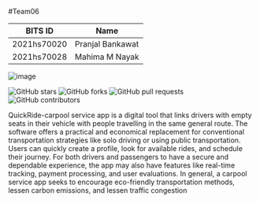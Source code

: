 #Team06

BITS ID     | Name
----------  | -----
2021hs70020 | Pranjal Bankawat
2021hs70028 | Mahima M Nayak
 
![image](https://drive.google.com/file/d/1pFIGyCVBGpoZafVM_jdzcjeH_UugfgyH/view?usp=share_link)

![GitHub stars](https://img.shields.io/github/stars/SWENGG4Y2023/SWENGG4Y2023Team06)  ![GitHub forks](https://img.shields.io/github/forks/SWENGG4Y2023/SWENGG4Y2023Team06)  ![GitHub pull requests](https://img.shields.io/github/issues-pr/SWENGG4Y2023/SWENGG4Y2023Team06) ![GitHub contributors](https://img.shields.io/github/contributors/SWENGG4Y2023/SWENGG4Y2023Team06)

 QuickRide-carpool service app is a digital tool that links drivers with empty seats in their vehicle with people travelling in the same general route. The software offers a practical and economical replacement for conventional transportation strategies like solo driving or using public transportation. Users can quickly create a profile, look for available rides, and schedule their journey. For both drivers and passengers to have a secure and dependable experience, the app may also have features like real-time tracking, payment processing, and user evaluations. In general, a carpool service app seeks to encourage eco-friendly transportation methods, lessen carbon emissions, and lessen traffic congestion
